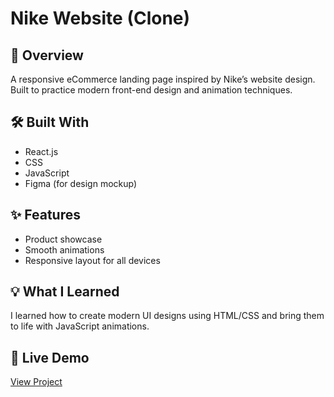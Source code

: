 # Nike Website (Clone)

## 🚀 Overview
A responsive eCommerce landing page inspired by Nike’s website design. Built to practice modern front-end design and animation techniques.

## 🛠️ Built With
- React.js 
- CSS  
- JavaScript  
- Figma (for design mockup)

## ✨ Features
- Product showcase
- Smooth animations
- Responsive layout for all devices

## 💡 What I Learned
I learned how to create modern UI designs using HTML/CSS and bring them to life with JavaScript animations.
## 🔗 Live Demo
[View Project](https://nike-website-eight-ruby.vercel.app/)
